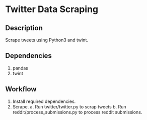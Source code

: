 # Twitter Data Scraping

## Description

Scrape tweets using Python3 and twint.

## Dependencies

1. pandas
2. twint

## Workflow

1. Install required dependencies.
2. Scrape.
   a. Run twitter/twitter.py to scrap tweets
   b. Run reddit/process_submissions.py to process reddit submissions.
